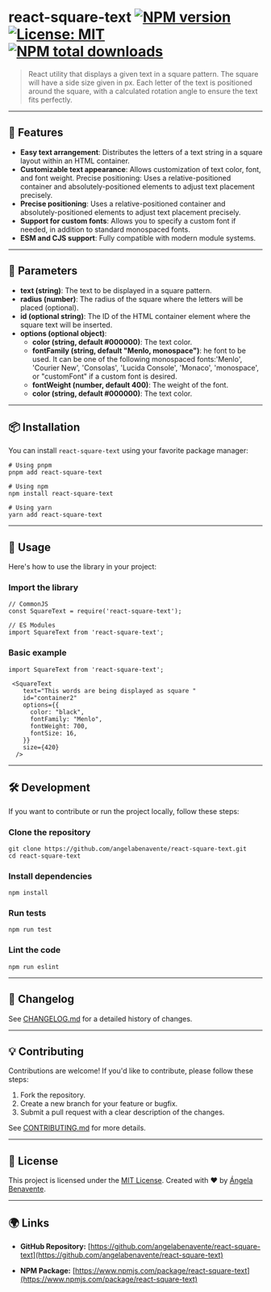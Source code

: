 # react-square-text [![NPM version](https://img.shields.io/npm/v/react-square-text.svg?style=flat)](https://www.npmjs.com/package/react-square-text) [![License: MIT](https://img.shields.io/badge/License-MIT-blue.svg)](<[LICENSE](https://github.com/angelabenavente/react-square-text/LICENSE)>) [![NPM total downloads](https://img.shields.io/npm/dt/react-square-text.svg?style=flat)](https://www.npmjs.com/package/react-square-text)

<!-- [![NPM monthly downloads](https://img.shields.io/npm/dm/react-square-text.svg?style=flat)](https://www.npmjs.com/package/react-square-text)-->

> React utility that displays a given text in a square pattern. The square will have a side size given in px. Each letter of the text is positioned around the square, with a calculated rotation angle to ensure the text fits perfectly.

<!-- `react-square-text` is a tiny library that works in all Javascript environments. -->

---

## 🚀 Features

- **Easy text arrangement**: Distributes the letters of a text string in a square layout within an HTML container.
- **Customizable text appearance**: Allows customization of text color, font, and font weight.
  Precise positioning: Uses a relative-positioned container and absolutely-positioned elements to adjust text placement precisely.
- **Precise positioning**: Uses a relative-positioned container and absolutely-positioned elements to adjust text placement precisely.
- **Support for custom fonts**: Allows you to specify a custom font if needed, in addition to standard monospaced fonts.
- **ESM and CJS support**: Fully compatible with modern module systems.

---

## 🚀 Parameters

- **text (string)**: The text to be displayed in a square pattern.
- **radius (number)**: The radius of the square where the letters will be placed (optional).
- **id (optional string)**: The ID of the HTML container element where the square text will be inserted.
- **options (optional object)**:
  - **color (string, default #000000)**: The text color.
  - **fontFamily (string, default "Menlo, monospace")**: he font to be used. It can be one of the following monospaced fonts:'Menlo', 'Courier New', 'Consolas', 'Lucida Console', 'Monaco', 'monospace', or "customFont" if a custom font is desired.
  - **fontWeight (number, default 400)**: The weight of the font.
  - **color (string, default #000000)**: The text color.

---

## 📦 Installation

You can install `react-square-text` using your favorite package manager:

```
# Using pnpm
pnpm add react-square-text

# Using npm
npm install react-square-text

# Using yarn
yarn add react-square-text
```

---

## 🌟 Usage

Here's how to use the library in your project:

### Import the library

```
// CommonJS
const SquareText = require('react-square-text');

// ES Modules
import SquareText from 'react-square-text';
```

### Basic example

```
import SquareText from 'react-square-text';

 <SquareText
    text="This words are being displayed as square "
    id="container2"
    options={{
      color: "black",
      fontFamily: "Menlo",
      fontWeight: 700,
      fontSize: 16,
    }}
    size={420}
  />
```

---

## 🛠️ Development

If you want to contribute or run the project locally, follow these steps:

### Clone the repository

```
git clone https://github.com/angelabenavente/react-square-text.git
cd react-square-text
```

### Install dependencies

```
npm install
```

### Run tests

```
npm run test
```

### Lint the code

```
npm run eslint
```

---

## 🔄 Changelog

See [CHANGELOG.md](https://github.com/angelabenavente/react-square-text/blob/main/CHANGELOG.md) for a detailed history of changes.

---

## 💡 Contributing

Contributions are welcome! If you'd like to contribute, please follow these steps:

1.  Fork the repository.
2.  Create a new branch for your feature or bugfix.
3.  Submit a pull request with a clear description of the changes.

See [CONTRIBUTING.md](https://github.com/angelabenavente/react-square-text/blob/main/CONTRIBUTING.md) for more details.

---

## 📜 License

This project is licensed under the [MIT License](https://github.com/angelabenavente/react-square-text/blob/main/LICENSE). Created with ❤️ by [Ángela Benavente](https://github.com/angelabenavente).

---

## 🌍 Links

- **GitHub Repository:** [https://github.com/angelabenavente/react-square-text](https://github.com/angelabenavente/react-square-text)

- **NPM Package:** [https://www.npmjs.com/package/react-square-text](https://www.npmjs.com/package/react-square-text)
